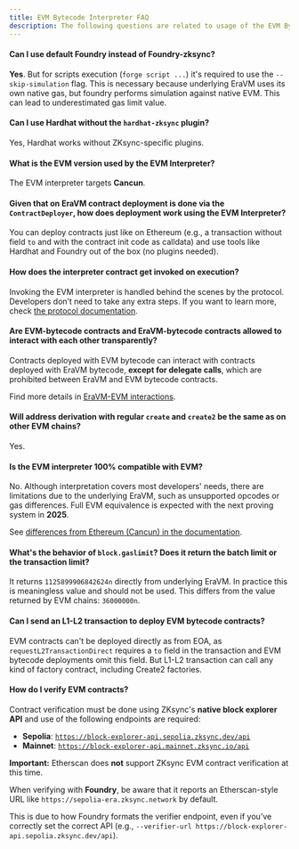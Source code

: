 ```yaml
---
title: EVM Bytecode Interpreter FAQ
description: The following questions are related to usage of the EVM Bytecode Interpreter.
---
```


#### Can I use default Foundry instead of Foundry-zksync?
**Yes**. But for scripts execution (`forge script ...`) it's required to use the `--skip-simulation` flag.
This is necessary
because underlying EraVM uses its own native gas, but foundry performs simulation against native EVM. This can lead to
underestimated gas limit value.

#### Can I use Hardhat without the `hardhat-zksync` plugin?
Yes, Hardhat works without ZKsync-specific plugins.

#### What is the EVM version used by the EVM Interpreter?
The EVM interpreter targets **Cancun**.

#### Given that on EraVM contract deployment is done via the `ContractDeployer`, how does deployment work using the EVM Interpreter?
You can deploy contracts just like on Ethereum (e.g., a transaction without field `to` and with the contract init code
as calldata) and use tools like Hardhat and Foundry out of the box (no plugins needed).

#### How does the interpreter contract get invoked on execution?
Invoking the EVM interpreter is handled behind the scenes by the protocol. Developers don’t need to take any extra steps.
If you want to learn more, check [the protocol documentation](../../../zksync-protocol/evm-interpreter/overview).

#### Are EVM-bytecode contracts and EraVM-bytecode contracts allowed to interact with each other transparently?
Contracts deployed with EVM bytecode can interact with contracts deployed with EraVM bytecode, **except for delegate calls**,
which are prohibited between EraVM and EVM bytecode contracts.

Find more details in [EraVM-EVM interactions](../../../zksync-protocol/evm-interpreter/era-evm-interactions.md).

#### Will address derivation with regular `create` and `create2` be the same as on other EVM chains?
Yes.

#### Is the EVM interpreter 100% compatible with EVM?
No. Although interpretation covers most developers' needs, there are limitations due to the underlying EraVM, such as unsupported opcodes or gas differences.
Full EVM equivalence is expected with the next proving system in **2025**.

See [differences from Ethereum (Cancun) in the documentation](../../../zksync-protocol/evm-interpreter/evm-differences).

#### What's the behavior of `block.gaslimit`? Does it return the batch limit or the transaction limit?
It returns `1125899906842624n` directly from underlying EraVM. In practice this is meaningless value and should not be used.
This differs from the value returned by EVM chains: `36000000n`.

#### Can I send an L1-L2 transaction to deploy EVM bytecode contracts?
EVM contracts can't be deployed directly as from EOA, as `requestL2TransactionDirect` requires a `to` field in the transaction and
EVM bytecode deployments omit this field. But L1-L2 transaction can call any kind of factory contract, including Create2 factories.

#### How do I verify EVM contracts?
Contract verification must be done using ZKsync's **native block explorer API** and use of the following endpoints are required:

- **Sepolia**: [`https://block-explorer-api.sepolia.zksync.dev/api`](https://block-explorer-api.sepolia.zksync.dev/api)
- **Mainnet**: [`https://block-explorer-api.mainnet.zksync.io/api`](https://block-explorer-api.mainnet.zksync.io/api)

**Important:** Etherscan does **not** support ZKsync EVM contract verification at this time.

When verifying with **Foundry**, be aware that it reports an Etherscan-style URL like `https://sepolia-era.zksync.network` by default.

This is due to how Foundry formats the verifier endpoint, even if you’ve correctly set the correct API (e.g., `--verifier-url https://block-explorer-api.sepolia.zksync.dev/api`).

